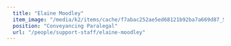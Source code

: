 ```yaml
---
  title: "Elaine Moodley"
  item_image: "/media/k2/items/cache/f7abac252ae5ed68121b92ba7a669d87_S.jpg"
  position: "Conveyancing Paralegal"
  url: "/people/support-staff/elaine-moodley"
---
```


